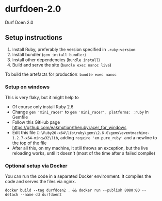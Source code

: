 # durfdoen-2.0
Durf Doen 2.0

## Setup instructions

1. Install Ruby, preferably the version specified in `.ruby-version`
2. Install bundler (`gem install bundler`)
3. Install other dependencies (`bundle install`)
4. Build and serve the site (`bundle exec nanoc live`)

To build the artefacts for production: `bundle exec nanoc`

### Setup on windows

This is very flaky, but it might help to
- Of course only install Ruby 2.6
- Change `gem 'mini_racer'` to `gem 'mini_racer', platforms: :ruby` in Gemfile
- Follow this GitHub page https://github.com/eakmotion/therubyracer_for_windows
- Edit this file `C:\Ruby26-x64\lib\ruby\gems\2.6.0\gems\eventmachine-1.2.7-x64-mingw32\lib`, adding `require 'em pure_ruby'` and a newline to the top of the file
- After all this, on my machine, it still throws an exception, but the live reloading works, until it doesn't (most of the time after a failed compile)

### Optional setup via Docker

You can run the code in a separated Docker environment. It compiles the code and serves the files via nginx.

    docker build --tag durfdoen2 . && docker run --publish 8080:80 --detach --name dd durfdoen2

